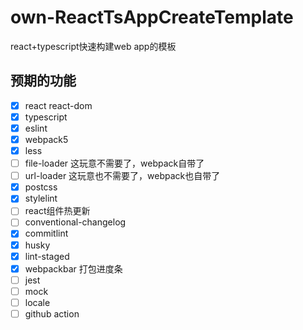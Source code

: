 # own-ReactTsAppCreateTemplate
react+typescript快速构建web app的模板

## 预期的功能

- [x] react react-dom
- [x] typescript
- [x] eslint
- [x] webpack5
- [x] less
- [ ] file-loader 这玩意不需要了，webpack自带了
- [ ] url-loader 这玩意也不需要了，webpack也自带了
- [x] postcss
- [x] stylelint
- [ ] react组件热更新
- [ ] conventional-changelog
- [x] commitlint
- [x] husky
- [x] lint-staged
- [x] webpackbar 打包进度条
- [ ] jest
- [ ] mock
- [ ] locale
- [ ] github action